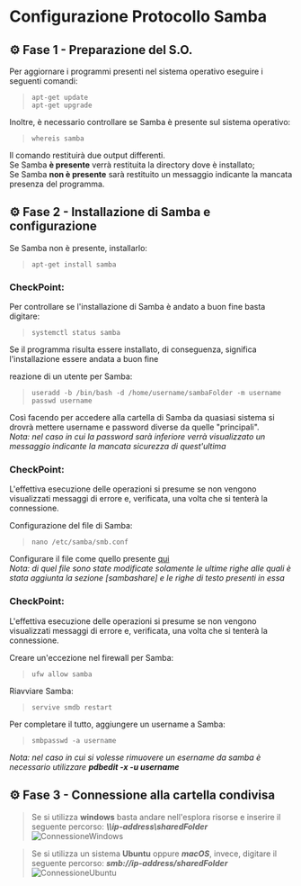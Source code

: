 # Configurazione Protocollo Samba


## :gear: Fase 1 - Preparazione del S.O.
Per aggiornare i programmi presenti nel sistema operativo eseguire i seguenti comandi: <br>
>     apt-get update
>     apt-get upgrade

Inoltre, è necessario controllare se Samba è presente sul sistema operativo: <br>
>     whereis samba
Il comando restituirà due output differenti. <br>
Se Samba **è presente** verrà restituita la directory dove è installato; <br>
Se Samba **non è presente** sarà restituito un messaggio indicante la mancata presenza del programma. <br>
 
 
## :gear: Fase 2 - Installazione di Samba e configurazione

Se Samba non è presente, installarlo:
>     apt-get install samba
### CheckPoint:
Per controllare se l'installazione di Samba è andato a buon fine basta digitare: <br>
>     systemctl status samba
Se il programma risulta essere installato, di conseguenza, significa l'installazione essere andata a buon fine <br>

reazione di un utente per Samba: <br>
>     useradd -b /bin/bash -d /home/username/sambaFolder -m username
>     passwd username
Così facendo per accedere alla cartella di Samba da quasiasi sistema si drovrà mettere username e password diverse da quelle "principali". <br>
_Nota: nel caso in cui la password sarà inferiore verrà visualizzato un messaggio indicante la mancata sicurezza di quest'ultima_ <br>
### CheckPoint:
L'effettiva esecuzione delle operazioni si presume se non vengono visualizzati messaggi di errore e, verificata, una volta che si tenterà la connessione. <br>

Configurazione del file di Samba: <br>
>     nano /etc/samba/smb.conf
Configurare il file come quello presente [qui](/SMB/Files/smb.conf) <br>
_Nota: di quel file sono state modificate solamente le ultime righe alle quali è stata aggiunta la sezione [sambashare] e le righe di testo presenti in essa_
### CheckPoint:
L'effettiva esecuzione delle operazioni si presume se non vengono visualizzati messaggi di errore e, verificata, una volta che si tenterà la connessione. <br>		

Creare un'eccezione nel firewall per Samba: <br>
>     ufw allow samba

Riavviare Samba: <br>
>     servive smdb restart

Per completare il tutto, aggiungere un username a Samba:
>     smbpasswd -a username
_Nota: nel caso in cui si volesse rimuovere un esername da samba è necessario utilizzare ***pdbedit -x -u username***_


## :gear: Fase 3 - Connessione alla cartella condivisa
> Se si utilizza **windows** basta andare nell'esplora risorse e inserire il seguente percorso: ***\\\ip-address\sharedFolder***
![ConnessioneWindows](/SMB/Immagini/ConnessioneWindows)

> Se si utilizza un sistema **Ubuntu** oppure ***macOS***, invece, digitare il seguente percorso: ***smb://ip-address/sharedFolder***
![ConnessioneUbuntu](/SMB/Immagini/ConnessioneUbuntu)
